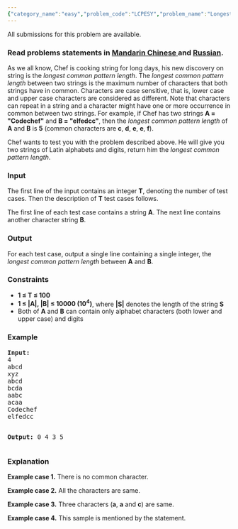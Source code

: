 ```yaml
---
{"category_name":"easy","problem_code":"LCPESY","problem_name":"Longest Common Pattern","languages_supported":{"0":"ADA","1":"ASM","2":"BASH","3":"BF","4":"C","5":"C99 strict","6":"CAML","7":"CLOJ","8":"CLPS","9":"CPP 4.3.2","10":"CPP 4.9.2","11":"CPP14","12":"CS2","13":"D","14":"ERL","15":"FORT","16":"FS","17":"GO","18":"HASK","19":"ICK","20":"ICON","21":"JAVA","22":"JS","23":"LISP clisp","24":"LISP sbcl","25":"LUA","26":"NEM","27":"NICE","28":"NODEJS","29":"PAS fpc","30":"PAS gpc","31":"PERL","32":"PERL6","33":"PHP","34":"PIKE","35":"PRLG","36":"PYTH","37":"PYTH 3.4","38":"RUBY","39":"SCALA","40":"SCM guile","41":"SCM qobi","42":"ST","43":"TCL","44":"TEXT","45":"WSPC"},"max_timelimit":1,"source_sizelimit":50000,"problem_author":"shiplu","problem_tester":"gerald","date_added":"19-12-2013","tags":{"0":"cakewalk","1":"feb14","2":"shiplu"},"editorial_url":"http://discuss.codechef.com/problems/LCPESY","time":{"view_start_date":1392629400,"submit_start_date":1392629400,"visible_start_date":1392629400,"end_date":1735669800},"layout":"problem"}
---
```

<span class="solution-visible-txt">All submissions for this problem are available.</span><h3> Read problems statements in <a target="_blank" href="http://www.codechef.com/download/translated/FEB14/mandarin/LCPESY.pdf">Mandarin Chinese </a> and <a target="_blank" href="http://www.codechef.com/download/translated/FEB14/russian/LCPESY.pdf">Russian</a>.</h3>
<p>As we all know, Chef is cooking string for long days, his new discovery on string is the <i>longest common pattern length</i>. The <i>longest common pattern length</i> between two strings is the maximum number of characters that both strings have in common. Characters are case sensitive, that is, lower case and upper case characters are considered as different. Note that characters can repeat in a string and a character might have one or more occurrence in common between two strings. For example, if Chef has two strings <b>A = "Codechef"</b> and <b>B = "elfedcc"</b>, then the <i>longest common pattern length</i> of <b>A</b> and <b>B</b> is <b>5</b> (common characters are <b>c</b>, <b>d</b>, <b>e</b>, <b>e</b>, <b>f</b>).</p>
<p>Chef wants to test you with the problem described above. He will give you two strings of Latin alphabets and digits, return him the <i>longest common pattern length</i>.</p>
<h3>Input</h3>
<p>The first line of the input contains an integer <b>T</b>, denoting the number of test cases. Then the description of <b>T</b> test cases follows.</p>
<p>The first line of each test case contains a string <b>A</b>. The next line contains another character string <b>B</b>.</p>
<h3>Output</h3>
<p>For each test case, output a single line containing a single integer, the <i>longest common pattern length</i> between <b>A</b> and <b>B</b>.</p>
<h3>Constraints</h3>
<ul>
<li><b>1 ≤ T ≤ 100</b></li>
<li><b>1 ≤ |A|, |B| ≤ 10000 (10<sup>4</sup>)</b>, where <b>|S|</b> denotes the length of the string <b>S</b></li>
<li>Both of <b>A</b> and <b>B</b> can contain only alphabet characters (both lower and upper case) and digits</li>
</ul>
<h3>Example</h3>
<pre><b>Input:</b>
4
abcd
xyz
abcd
bcda
aabc
acaa
Codechef
elfedcc

<b>Output:</b>
0
4
3
5
</pre><h3>Explanation</h3>
<p><b>Example case 1.</b> There is no common character.</p>
<p><b>Example case 2.</b> All the characters are same.</p>
<p><b>Example case 3.</b> Three characters (<b>a</b>, <b>a</b> and <b>c</b>) are same.</p>
<p><b>Example case 4.</b> This sample is mentioned by the statement.</p>
